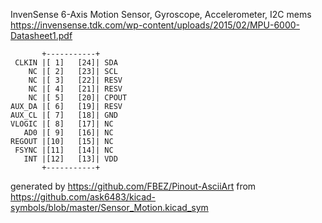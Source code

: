 InvenSense 6-Axis Motion Sensor, Gyroscope, Accelerometer, I2C
mems
https://invensense.tdk.com/wp-content/uploads/2015/02/MPU-6000-Datasheet1.pdf


	       +-----------+
	 CLKIN |[ 1]   [24]| SDA
	    NC |[ 2]   [23]| SCL
	    NC |[ 3]   [22]| RESV
	    NC |[ 4]   [21]| RESV
	    NC |[ 5]   [20]| CPOUT
	AUX_DA |[ 6]   [19]| RESV
	AUX_CL |[ 7]   [18]| GND
	VLOGIC |[ 8]   [17]| NC
	   AD0 |[ 9]   [16]| NC
	REGOUT |[10]   [15]| NC
	 FSYNC |[11]   [14]| NC
	   INT |[12]   [13]| VDD
	       +-----------+


generated by https://github.com/FBEZ/Pinout-AsciiArt from https://github.com/ask6483/kicad-symbols/blob/master/Sensor_Motion.kicad_sym